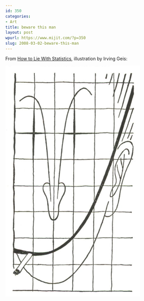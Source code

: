 ```yaml
---
id: 350
categories:
- Art
title: beware this man
layout: post
wpurl: https://www.mijit.com/?p=350
slug: 2008-03-02-beware-this-man
---
```

From <a href="https://www.amazon.com/exec/obidos/ASIN/0393310728/ref=nosim/mijitcom">How to Lie With Statistics</a>, illustration by Irving Geis:

<img src='/images/2008/03/smile.png' alt='smile.png' />
